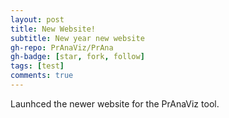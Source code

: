```yaml
---
layout: post
title: New Website!
subtitle: New year new website
gh-repo: PrAnaViz/PrAna
gh-badge: [star, fork, follow]
tags: [test]
comments: true
---
```


Launhced the newer website for the PrAnaViz tool.


